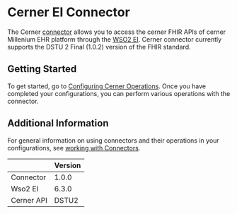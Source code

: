 # Cerner EI Connector
The Cerner [connector](https://docs.wso2.com/display/EI611/Working+with+Connectors) allows you to access the cerner FHIR APIs of cerner Millenium EHR platform through the [WSO2 EI](https://docs.wso2.com/display/EI630). Cerner connector currently supports the DSTU 2 Final (1.0.2) version of the FHIR standard.

## Getting Started
To get started, go to [Configuring Cerner Operations](config.md). Once you have completed your configurations, you can perform various operations with the connector.

## Additional Information
For general information on using connectors and their operations in your configurations, see [working with Connectors](https://docs.wso2.com/display/EI611/Working+with+Connectors).

|               | Version    |
| ------------- | -----------|
| Connector     | 1.0.0      |
| Wso2 EI       | 6.3.0      |
| Cerner API    | DSTU2      |
